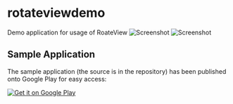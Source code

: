 rotateviewdemo
==============

Demo application for usage of RoateView
![Screenshot](https://github.com/avenwu/rotateviewdemo/raw/master/screenshot/devices-2013-10-25-153633.png)
![Screenshot](https://github.com/avenwu/rotateviewdemo/raw/master/screenshot/devices-2013-10-25-153703.png)


## Sample Application
The sample application (the source is in the repository) has been published onto Google Play for easy access:

[![Get it on Google Play](http://www.android.com/images/brand/get_it_on_play_logo_small.png)](http://play.google.com/store/apps/details?id=com.handmark.pulltorefresh.samples)